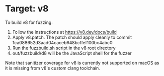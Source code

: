 # Target: v8

To build v8 for fuzzing:

1. Follow the instructions at https://v8.dev/docs/build
2. Apply v8.patch. The patch should apply cleanly to commit 1ca088652d3aad04caceb648bcffef100bc4abc0
3. Run the fuzzbuild.sh script in the v8 root directory
4. out/fuzzbuild/d8 will be the JavaScript shell for the fuzzer


Note that sanitizer coverage for v8 is currently not supported on macOS as it is missing from v8's custom clang toolchain.
